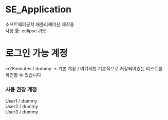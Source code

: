 # SE_Application
소프트웨어공학 애플리케이션 제작중  
사용 툴: eclipse JEE

# 로그인 가능 계정
in28minutes / dummy -> 기본 계정 / 여기서만 기본적으로 저장되어있는 리스트를 확인할 수 있습니다  
### 사용 권장 계정
User1 / dummy  
User2 / dummy  
User3 / dummy
